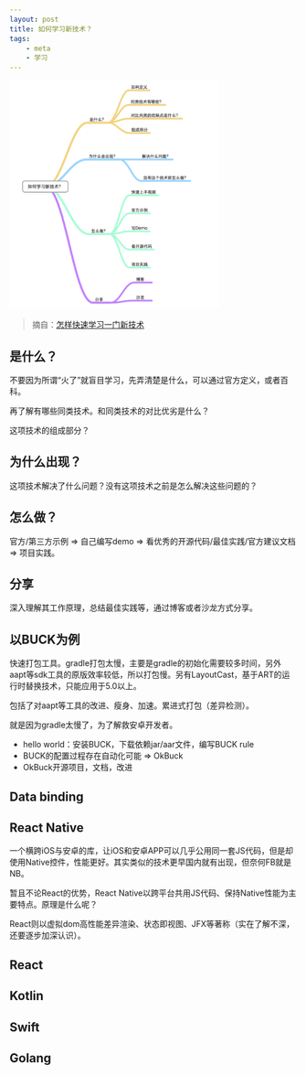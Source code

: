 ```yaml
---
layout: post
title: 如何学习新技术？
tags:
    - meta
    - 学习
---
```


<img src="/img/201603/how-to-learn-new-technology.png" alt="how-to-learn-new-technology" style="height:400px">

> 摘自：[怎样快速学习一门新技术](https://ruby-china.org/topics/19578)

## 是什么？
不要因为所谓“火了”就盲目学习，先弄清楚是什么，可以通过官方定义，或者百科。

再了解有哪些同类技术。和同类技术的对比优劣是什么？

这项技术的组成部分？

## 为什么出现？
这项技术解决了什么问题？没有这项技术之前是怎么解决这些问题的？

## 怎么做？
官方/第三方示例 => 自己编写demo => 看优秀的开源代码/最佳实践/官方建议文档 => 项目实践。

## 分享
深入理解其工作原理，总结最佳实践等，通过博客或者沙龙方式分享。

## 以BUCK为例
快速打包工具。gradle打包太慢，主要是gradle的初始化需要较多时间，另外aapt等sdk工具的原版效率较低，所以打包慢。另有LayoutCast，基于ART的运行时替换技术，只能应用于5.0以上。

包括了对aapt等工具的改进、瘦身、加速。累进式打包（差异检测）。

就是因为gradle太慢了，为了解救安卓开发者。

+ hello world：安装BUCK，下载依赖jar/aar文件，编写BUCK rule
+ BUCK的配置过程存在自动化可能 => OkBuck
+ OkBuck开源项目，文档，改进

## Data binding

## React Native
一个横跨iOS与安卓的库，让iOS和安卓APP可以几乎公用同一套JS代码，但是却使用Native控件，性能更好。其实类似的技术更早国内就有出现，但奈何FB就是NB。

暂且不论React的优势，React Native以跨平台共用JS代码、保持Native性能为主要特点。原理是什么呢？

React则以虚拟dom高性能差异渲染、状态即视图、JFX等著称（实在了解不深，还要逐步加深认识）。



## React

## Kotlin

## Swift

## Golang
